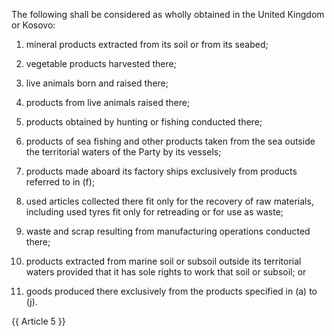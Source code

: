 The following shall be considered as wholly obtained in the United Kingdom or Kosovo:

1. mineral products extracted from its soil or from its seabed;

2. vegetable products harvested there;

3. live animals born and raised there;

4. products from live animals raised there;

5. products obtained by hunting or fishing conducted there;

6. products of sea fishing and other products taken from the sea outside the territorial waters of the Party by its vessels;

7. products made aboard its factory ships exclusively from products referred to in (f);

8. used articles collected there fit only for the recovery of raw materials, including used tyres fit only for retreading or for use as waste;

9. waste and scrap resulting from manufacturing operations conducted there;

10. products extracted from marine soil or subsoil outside its territorial waters provided that it has sole rights to work that soil or subsoil; or 

11. goods produced there exclusively from the products specified in (a) to (j).

{{ Article 5 }}
